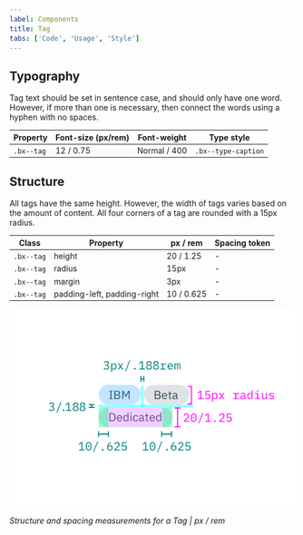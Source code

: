 ```yaml
---
label: Components
title: Tag
tabs: ['Code', 'Usage', 'Style']
---
```


## Typography

Tag text should be set in sentence case, and should only have one word. However, if more than one is necessary, then connect the words using a hyphen with no spaces.

| Property   | Font-size (px/rem) | Font-weight  | Type style          |
| ---------- | ------------------ | ------------ | ------------------- |
| `.bx--tag` | 12 / 0.75          | Normal / 400 | `.bx--type-caption` |

## Structure

All tags have the same height. However, the width of tags varies based on the amount of content. All four corners of a tag are rounded with a 15px radius.

| Class      | Property                    | px / rem   | Spacing token |
| ---------- | --------------------------- | ---------- | ------------- |
| `.bx--tag` | height                      | 20 / 1.25  | -             |
| `.bx--tag` | radius                      | 15px       | -             |
| `.bx--tag` | margin                      | 3px        | -             |
| `.bx--tag` | padding-left, padding-right | 10 / 0.625 | -             |

<div class="image-component">
    <img src="images/tag-style-1.png" alt="Structure and spacing measurementst" />
</div>

_Structure and spacing measurements for a Tag | px / rem_
